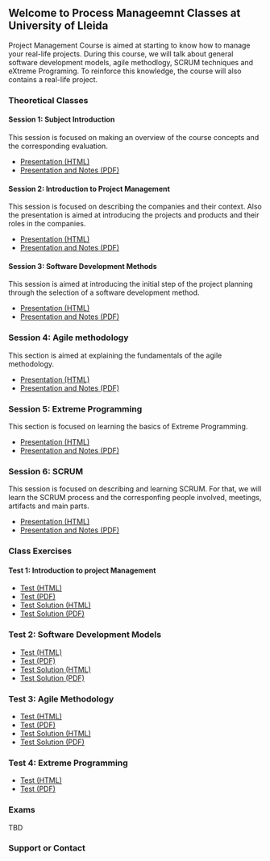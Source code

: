## Welcome to Process Manageemnt Classes at University of Lleida

Project Management Course is aimed at starting to know how to manage your real-life projects. During this course, we will talk about general software development models, agile methodlogy, SCRUM techniques and eXtreme Programing. To reinforce this knowledge, the course will also contains a real-life project. 

### Theoretical Classes

#### Session 1: Subject Introduction
This session is focused on making an overview of the course concepts and the corresponding evaluation.

- [Presentation (HTML)](session_1_Introduction/output/index.html)
- [Presentation and Notes (PDF)](session_1_Introduction/output/introduction.pdf)

#### Session 2: Introduction to Project Management

This session is focused on describing the companies and their context. Also the presentation is aimed at introducing the projects and products and their roles in the companies. 

- [Presentation (HTML)](session_2_ProjectManagement/output/index.html)
- [Presentation and Notes (PDF)](session_2_ProjectManagement/output/IntroProjectManagement.pdf)

#### Session 3: Software Development Methods
This session is aimed at introducing the initial step of the project planning through the selection of a software development method. 

- [Presentation (HTML)](session_3_Software_Develoment_Methods/output/index.html)
- [Presentation and Notes (PDF)](session_3_Software_Develoment_Methods/output/session3.pdf)

### Session 4: Agile methodology
This section is aimed at explaining the fundamentals of the agile methodology. 

- [Presentation (HTML)](session_4_Agile/output/index.html)
- [Presentation and Notes (PDF)](session_4_Agile/output/session4.pdf)

### Session 5: Extreme Programming 
This section is focused on learning the basics of Extreme Programming. 

- [Presentation (HTML)](session_5_extremeProgramming/output/index.html)
- [Presentation and Notes (PDF)](session_5_extremeProgramming/output/session_5.pdf)

### Session 6: SCRUM
This session is focused on describing and learning SCRUM. For that, we will learn the SCRUM process and the corresponfing people involved, meetings, artifacts and main parts. 

- [Presentation (HTML)](session_6_scrum/output/index.html)
- [Presentation and Notes (PDF)](session_6_scrum/output/session_6.pdf)

### Class Exercises

#### Test 1: Introduction to project Management

- [Test (HTML)](test_1/test_1.html)
- [Test (PDF)](test_1/test1.pdf)
- [Test Solution (HTML)](test_1/test_1_sol.html)
- [Test Solution (PDF)](test_1/test1_sol.pdf)

### Test 2: Software Development Models

- [Test (HTML)](test_2/test_2.html)
- [Test (PDF)](test_2/test_2.pdf)
- [Test Solution (HTML)](test_2/test_2_sol.html)
- [Test Solution (PDF)](test_2/test_2_sol.pdf)

### Test 3: Agile Methodology

- [Test (HTML)](test_3/test_3.html)
- [Test (PDF)](test_3/test_3.pdf)
- [Test Solution (HTML)](test_3/test_3_sol.html)
- [Test Solution (PDF)](test_3/test_3_sol.pdf)

### Test 4: Extreme Programming

- [Test (HTML)](test_4/test_4.html)
- [Test (PDF)](test_4/test_4.pdf)

### Exams

TBD

### Support or Contact
